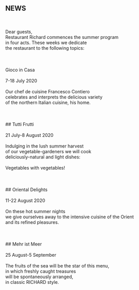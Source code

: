 ## NEWS
 
<br>
<br>
Dear guests,<br>
Restaurant Richard commences the summer program<br>
in four acts. These weeks we dedicate <br>
the restaurant to the following topics:<br>
<br>
<br>
<br>
Gioco in Casa<br>
<br>
7-18 July 2020<br>
<br>
Our chef de cuisine Francesco Contiero<br>
celebrates and interprets the delicious variety<br>
of the northern Italian cuisine, his home. <br>
<br>
<br>
<br>
## Tutti Frutti<br>
<br>
21 July-8 August 2020 <br>
<br>
Indulging in the lush summer harvest <br>
of our vegetable-gardeners we will cook <br>
deliciously-natural and light dishes: <br>
<br>
Vegetables with vegetables!<br>
<br>
 <br>
<br>
## Oriental Delights<br>
<br>
11-22 August 2020<br>
<br>
On these hot summer nights <br>
we give ourselves away to the intensive cuisine of the Orient <br>
and its refined pleasures. <br>
<br>
<br>
<br>
## Mehr ist Meer<br>
<br>
25 August-5 September<br>
<br>
The fruits of the sea will be the star of this menu, <br>
in which freshly caught treasures <br>
will be spontaneously arranged,<br>
in classic RICHARD style.
<br>
<br>
<br>

